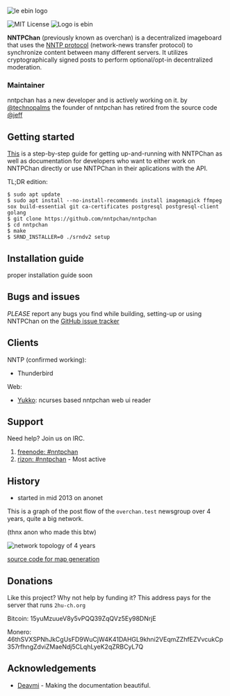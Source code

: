 
![le ebin logo](nntpchan.png "ebin logo")

![MIT License](https://img.shields.io/github/license/nntpchan/nntpchan.svg)
![Logo is ebin](https://img.shields.io/badge/logo-ebin-brightgreen.svg)


**NNTPChan** (previously known as overchan) is a decentralized imageboard that uses the [NNTP protocol](https://en.wikipedia.org/wiki/Network_News_Transfer_Protocol) (network-news transfer protocol) to synchronize content between many different servers. It utilizes cryptographically signed posts to perform optional/opt-in decentralized moderation.

### Maintainer
nntpchan has a new developer and is actively working on it.
by [@technopalms](https://github.com/technopalms) 
the founder of nntpchan has retired from the source code [@jeff](https://github.com/majestrate)


## Getting started

[This](doc) is a step-by-step guide for getting up-and-running with NNTPChan as well as documentation for developers who want to either work on NNTPChan directly or use NNTPChan in their aplications with the API.

TL;DR edition:


    $ sudo apt update
    $ sudo apt install --no-install-recommends install imagemagick ffmpeg sox build-essential git ca-certificates postgresql postgresql-client golang
    $ git clone https://github.com/nntpchan/nntpchan
    $ cd nntpchan
    $ make
    $ SRND_INSTALLER=0 ./srndv2 setup 


## Installation guide
proper installation guide soon

## Bugs and issues

*PLEASE* report any bugs you find while building, setting-up or using NNTPChan on the [GitHub issue tracker](https://github.com/nntpchan/nntpchan/issues)
## Clients

NNTP (confirmed working):

* Thunderbird

Web:

* [Yukko](https://github.com/faissaloo/Yukko): ncurses based nntpchan web ui reader


## Support

Need help? Join us on IRC.

1. [freenode: #nntpchan](https://webchat.freenode.net/?channels=#nntpchan)
2. [rizon: #nntpchan](https://qchat.rizon.net/?channels=#nntpchan) - Most active

## History

* started in mid 2013 on anonet

This is a graph of the post flow of the `overchan.test` newsgroup over 4 years, quite a big network.

(thnx anon who made this btw)

![network topology of 4 years](topology.png "changolia")

[source code for map generation](https://github.com/nilesr/nntpchan-mapper)

## Donations

Like this project? Why not help by funding it? This address pays for the server that runs `2hu-ch.org`

Bitcoin: 15yuMzuueV8y5vPQQ39ZqQVz5Ey98DNrjE

Monero: 46thSVXSPNhJkCgUsFD9WuCjW4K41DAHGL9khni2VEqmZZhfEZVvcukCp357rfhngZdviZMaeNdj5CLqhLyeK2qZRBCyL7Q

## Acknowledgements

* [Deavmi](https://deavmi.carteronline.net/) - Making the documentation beautiful.
